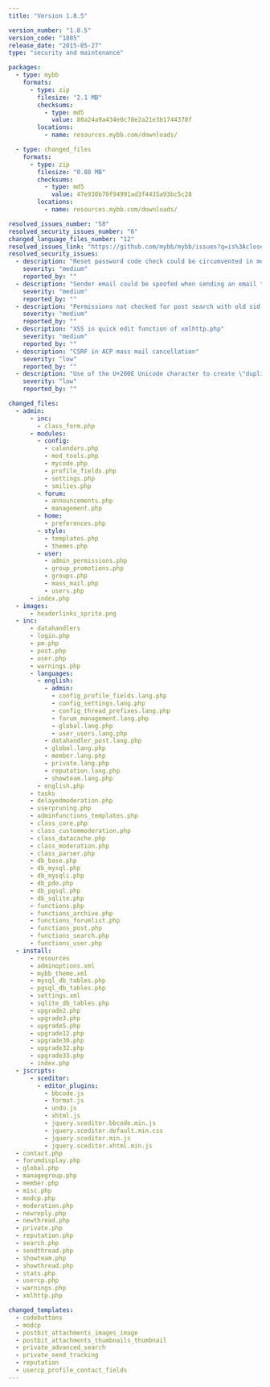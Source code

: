 ```yaml
---
title: "Version 1.8.5"

version_number: "1.8.5"
version_code: "1805"
release_date: "2015-05-27"
type: "security and maintenance"

packages:
  - type: mybb
    formats:
      - type: zip
        filesize: "2.1 MB"
        checksums:
          - type: md5
            value: 80a24a9a434e0c70e2a21e3b1744378f
        locations:
          - name: resources.mybb.com/downloads/

  - type: changed_files
    formats:
      - type: zip
        filesize: "0.88 MB"
        checksums:
          - type: md5
            value: 47e930b70f94991ad3f4435a93bc5c28
        locations:
          - name: resources.mybb.com/downloads/

resolved_issues_number: "58"
resolved_security_issues_number: "6"
changed_language_files_number: "12"
resolved_issues_link: "https://github.com/mybb/mybb/issues?q=is%3Aclosed+milestone%3A1.8.5"
resolved_security_issues:
  - description: "Reset password code check could be circumvented in member.php"
    severity: "medium"
    reported_by: ""
  - description: "Sender email could be spoofed when sending an email to a user in member.php"
    severity: "medium"
    reported_by: ""
  - description: "Permissions not checked for post search with old sid in search.php"
    severity: "medium"
    reported_by: ""
  - description: "XSS in quick edit function of xmlhttp.php"
    severity: "medium"
    reported_by: ""
  - description: "CSRF in ACP mass mail cancellation"
    severity: "low"
    reported_by: ""
  - description: "Use of the U+200E Unicode character to create \"duplicate\" username"
    severity: "low"
    reported_by: ""

changed_files:
  - admin:
      - inc:
        - class_form.php
      - modules:
        - config:
          - calendars.php
          - mod_tools.php
          - mycode.php
          - profile_fields.php
          - settings.php
          - smilies.php
        - forum:
          - announcements.php
          - management.php
        - home:
          - preferences.php
        - style:
          - templates.php
          - themes.php
        - user:
          - admin_permissions.php
          - group_promotions.php
          - groups.php
          - mass_mail.php
          - users.php
      - index.php
  - images:
      - headerlinks_sprite.png
  - inc:
      - datahandlers
      - login.php
      - pm.php
      - post.php
      - user.php
      - warnings.php
      - languages:
        - english:
          - admin:
            - config_profile_fields.lang.php
            - config_settings.lang.php
            - config_thread_prefixes.lang.php
            - forum_management.lang.php
            - global.lang.php
            - user_users.lang.php
          - datahandler_post.lang.php
          - global.lang.php
          - member.lang.php
          - private.lang.php
          - reputation.lang.php
          - showteam.lang.php
        - english.php
      - tasks
      - delayedmoderation.php
      - userpruning.php
      - adminfunctions_templates.php
      - class_core.php
      - class_custommoderation.php
      - class_datacache.php
      - class_moderation.php
      - class_parser.php
      - db_base.php
      - db_mysql.php
      - db_mysqli.php
      - db_pdo.php
      - db_pgsql.php
      - db_sqlite.php
      - functions.php
      - functions_archive.php
      - functions_forumlist.php
      - functions_post.php
      - functions_search.php
      - functions_user.php
  - install:
      - resources
      - adminoptions.xml
      - mybb_theme.xml
      - mysql_db_tables.php
      - pgsql_db_tables.php
      - settings.xml
      - sqlite_db_tables.php
      - upgrade2.php
      - upgrade3.php
      - upgrade5.php
      - upgrade12.php
      - upgrade30.php
      - upgrade32.php
      - upgrade33.php
      - index.php
  - jscripts:
      - sceditor:
        - editor_plugins:
          - bbcode.js
          - format.js
          - undo.js
          - xhtml.js
          - jquery.sceditor.bbcode.min.js
          - jquery.sceditor.default.min.css
          - jquery.sceditor.min.js
          - jquery.sceditor.xhtml.min.js
  - contact.php
  - forumdisplay.php
  - global.php
  - managegroup.php
  - member.php
  - misc.php
  - modcp.php
  - moderation.php
  - newreply.php
  - newthread.php
  - private.php
  - reputation.php
  - search.php
  - sendthread.php
  - showteam.php
  - showthread.php
  - stats.php
  - usercp.php
  - warnings.php
  - xmlhttp.php

changed_templates:
  - codebuttons
  - modcp
  - postbit_attachments_images_image
  - postbit_attachments_thumbnails_thumbnail
  - private_advanced_search
  - private_send_tracking
  - reputation
  - usercp_profile_contact_fields
---
```

